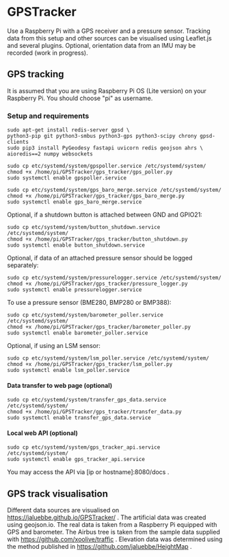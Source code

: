 # GPSTracker
Use a Raspberry Pi with a GPS receiver and a pressure sensor. 
Tracking data from this setup and other sources can be visualised using 
Leaflet.js and several plugins. 
Optional, orientation data from an IMU may be recorded (work in progress).

## GPS tracking
It is assumed that you are using Raspberry Pi OS (Lite version) on your 
Raspberry Pi. You should choose "pi" as username.
### Setup and requirements
```
sudo apt-get install redis-server gpsd \
python3-pip git python3-smbus python3-gps python3-scipy chrony gpsd-clients
sudo pip3 install PyGeodesy fastapi uvicorn redis geojson ahrs \
aioredis==2 numpy websockets
```

```
sudo cp etc/systemd/system/gpspoller.service /etc/systemd/system/
chmod +x /home/pi/GPSTracker/gps_tracker/gps_poller.py
sudo systemctl enable gpspoller.service
```

```
sudo cp etc/systemd/system/gps_baro_merge.service /etc/systemd/system/
chmod +x /home/pi/GPSTracker/gps_tracker/gps_baro_merge.py
sudo systemctl enable gps_baro_merge.service
```

Optional, if a shutdown button is attached between GND and GPIO21:
```
sudo cp etc/systemd/system/button_shutdown.service /etc/systemd/system/
chmod +x /home/pi/GPSTracker/gps_tracker/button_shutdown.py
sudo systemctl enable button_shutdown.service
```

Optional, if data of an attached pressure sensor should be logged
separately:
```
sudo cp etc/systemd/system/pressurelogger.service /etc/systemd/system/
chmod +x /home/pi/GPSTracker/gps_tracker/pressure_logger.py
sudo systemctl enable pressurelogger.service
```

To use a pressure sensor (BME280, BMP280 or BMP388):
```
sudo cp etc/systemd/system/barometer_poller.service /etc/systemd/system/
chmod +x /home/pi/GPSTracker/gps_tracker/barometer_poller.py
sudo systemctl enable barometer_poller.service
```

Optional, if using an LSM sensor:
```
sudo cp etc/systemd/system/lsm_poller.service /etc/systemd/system/
chmod +x /home/pi/GPSTracker/gps_tracker/lsm_poller.py
sudo systemctl enable lsm_poller.service
```

#### Data transfer to web page (optional)
```
sudo cp etc/systemd/system/transfer_gps_data.service /etc/systemd/system/
chmod +x /home/pi/GPSTracker/gps_tracker/transfer_data.py
sudo systemctl enable transfer_gps_data.service
```

#### Local web API (optional)
```
sudo cp etc/systemd/system/gps_tracker_api.service /etc/systemd/system/
sudo systemctl enable gps_tracker_api.service
```
You may access the API via [ip or hostname]:8080/docs .

## GPS track visualisation
Different data sources are visualised on 
https://jaluebbe.github.io/GPSTracker/ .
The artificial data was created using geojson.io. 
The real data is taken from a Raspberry Pi equipped with GPS and barometer. 
The Airbus tree is taken from the sample data supplied with 
https://github.com/xoolive/traffic .
Elevation data was determined using the method published in 
https://github.com/jaluebbe/HeightMap .
